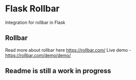 # Flask Rollbar
Integration for rollbar in Flask

## Rollbar
Read more about rollbar here https://rollbar.com/
Live demo - https://rollbar.com/demo/demo/

## Readme is still a work in progress
